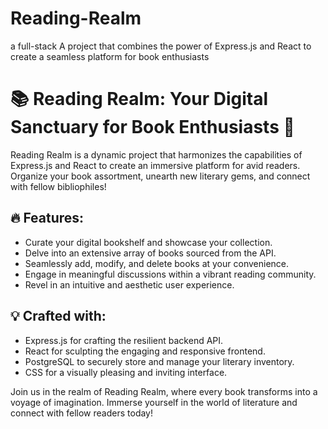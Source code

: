 # Reading-Realm
 a full-stack A project that combines the power of Express.js and React to create a seamless platform for book enthusiasts

# 📚 Reading Realm: Your Digital Sanctuary for Book Enthusiasts 📖

Reading Realm is a dynamic project that harmonizes the capabilities of Express.js and React to create an immersive platform for avid readers. Organize your book assortment, unearth new literary gems, and connect with fellow bibliophiles!

## 🔥 Features:
- Curate your digital bookshelf and showcase your collection.
- Delve into an extensive array of books sourced from the API.
- Seamlessly add, modify, and delete books at your convenience.
- Engage in meaningful discussions within a vibrant reading community.
- Revel in an intuitive and aesthetic user experience.

## 💡 Crafted with:
- Express.js for crafting the resilient backend API.
- React for sculpting the engaging and responsive frontend.
- PostgreSQL to securely store and manage your literary inventory.
- CSS for a visually pleasing and inviting interface.

Join us in the realm of Reading Realm, where every book transforms into a voyage of imagination. Immerse yourself in the world of literature and connect with fellow readers today!

